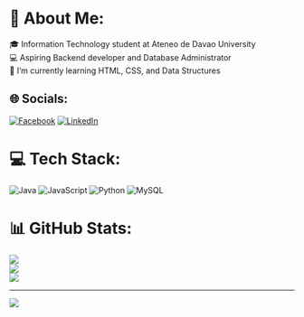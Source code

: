 # 💫 About Me:
🎓 Information Technology student at Ateneo de Davao University<br>💻 Aspiring Backend developer and Database Administrator <br>🌱 I’m currently learning HTML, CSS, and Data Structures


## 🌐 Socials:
[![Facebook](https://img.shields.io/badge/Facebook-%231877F2.svg?logo=Facebook&logoColor=white)](https://facebook.com/pacanza.bernard) [![LinkedIn](https://img.shields.io/badge/LinkedIn-%230077B5.svg?logo=linkedin&logoColor=white)](https://linkedin.com/in/bernardpacanza4884) 

# 💻 Tech Stack:
![Java](https://img.shields.io/badge/java-%23ED8B00.svg?style=for-the-badge&logo=openjdk&logoColor=white) ![JavaScript](https://img.shields.io/badge/javascript-%23323330.svg?style=for-the-badge&logo=javascript&logoColor=%23F7DF1E) ![Python](https://img.shields.io/badge/python-3670A0?style=for-the-badge&logo=python&logoColor=ffdd54) ![MySQL](https://img.shields.io/badge/mysql-4479A1.svg?style=for-the-badge&logo=mysql&logoColor=white)
# 📊 GitHub Stats:
![](https://github-readme-stats.vercel.app/api?username=hyakumachi&theme=dark&hide_border=false&include_all_commits=true&count_private=true)<br/>
![](https://github-readme-streak-stats.herokuapp.com/?user=hyakumachi&theme=dark&hide_border=false)<br/>
![](https://github-readme-stats.vercel.app/api/top-langs/?username=hyakumachi&theme=dark&hide_border=false&include_all_commits=true&count_private=true&layout=compact)

---
[![](https://visitcount.itsvg.in/api?id=hyakumachi&icon=0&color=8)](https://visitcount.itsvg.in)
